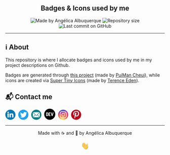<h2 align="center">
   Badges & Icons used by me
</h2>

<p align="center">
<img alt="Made by Angélica Albuquerque" src="https://img.shields.io/badge/made%20by-Angélica Albuquerque-%20?color=7777BB">
<img alt="Repository size" src="https://img.shields.io/github/repo-size/angelicaalbuquerque/badges-and-icons?color=7777BB">
<img alt="Last commit on GitHub" src="https://img.shields.io/github/last-commit/angelicaalbuquerque/badges-and-icons?color=7777BB">
</p>

---

## ℹ️ About

<p>
This repository is where I allocate badges and icons used by me in my project descriptions on Github.

Badges are generated through <a href="https://github.com/aleen42/badges" target="_blank">this project</a> (made by <a href="https://github.com/aleen42" target="_blank">PuiMan Cheui</a>), while icons are created via <a href="https://github.com/edent/SuperTinyIcons" target="_blank">Super Tiny Icons</a> (made by <a href="https://github.com/edent/SuperTinyIcons" target="_blank">Terence Eden</a>).

## 📬 Contact me

  <div align="left" style="margin-top: 10px;">
    <span style="margin-right: 5px;">
      <a href="https://linkedin.com/in/angelica-albuquerque/" target="blank" style="text-decoration:none;">
        <img src="icons\linkedin.svg" height="32" width="32" style="border-radius: 50%" alt="Linkedin"/>
      </a>
    </span>
    <span style="margin-right: 5px;">
      <a href="https://twitter.com/angelica_oa/" target="blank" style="text-decoration:none;">
        <img src="icons\twitter.svg" height="32" width="32" style="border-radius: 50%" alt="Twitter"/>
      </a>
    </span>
    <span style="margin-right: 5px;">
      <a href="mailto:angelica.o.albuquerque@gmail.com" target="blank" style="text-decoration:none;">
        <img src="icons\email.svg" height="32" width="32" style="border-radius: 50%" alt="Email"/>
      </a>
    </span>
   <span style="margin-right: 5px;">
      <a href="https://dev.to/angelica_oa" target="blank" style="text-decoration:none;">
        <img src="icons\devto.svg" height="35" width="35" style="border-radius: 50%" alt="DevTo"/>
      </a>
    </span>
    <span style="margin-right: 5px;">
      <a href="https://www.instagram.com/angelicaoa.dev/" target="blank" style="text-decoration:none;">
        <img src="icons\instagram.svg" height="32" width="32" style="border-radius: 50%" alt="Instagram"/>
      </a>
    </span>
    <span style="margin-right: 5px;">
      <a href="https://br.pinterest.com/angelica_oa" target="blank" style="text-decoration:none;">
        <img src="icons\pinterest.svg" height="32" width="32" style="border-radius: 50%" alt="Pinterest"/>
      </a>
    </span>

  </div>

---

<p align="center">
Made with ☕ and 🖤 by Angélica Albuquerque
</p>

<p align="center">
<img src="./gif/hi.gif" width="25px"> 
</p>
